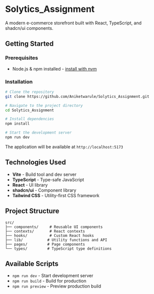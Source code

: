 # Solytics_Assignment

A modern e-commerce storefront built with React, TypeScript, and shadcn/ui components.

## Getting Started

### Prerequisites

- Node.js & npm installed - [install with nvm](https://github.com/nvm-sh/nvm#installing-and-updating)

### Installation

```sh
# Clone the repository
git clone https://github.com/Aniketwarule/Solytics_Assignment.git

# Navigate to the project directory
cd Solytics_Assignment

# Install dependencies
npm install

# Start the development server
npm run dev
```

The application will be available at `http://localhost:5173`

## Technologies Used

- **Vite** - Build tool and dev server
- **TypeScript** - Type-safe JavaScript
- **React** - UI library
- **shadcn/ui** - Component library
- **Tailwind CSS** - Utility-first CSS framework

## Project Structure

```
src/
├── components/     # Reusable UI components
├── contexts/       # React contexts
├── hooks/          # Custom React hooks
├── lib/           # Utility functions and API
├── pages/         # Page components
└── types/         # TypeScript type definitions
```

## Available Scripts

- `npm run dev` - Start development server
- `npm run build` - Build for production
- `npm run preview` - Preview production build
